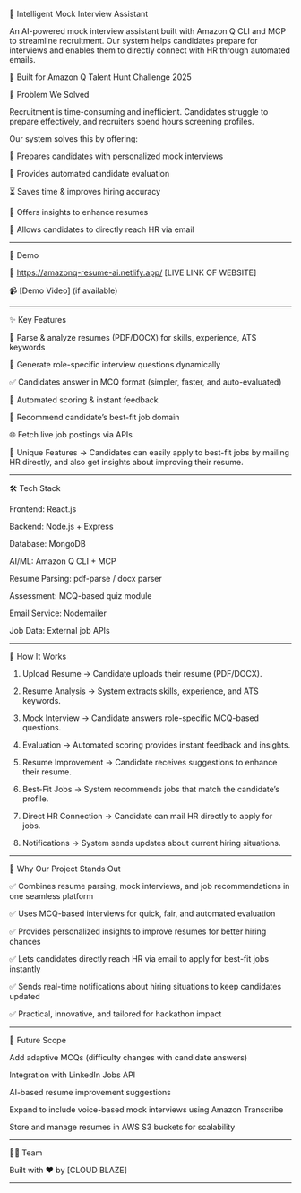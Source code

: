 🚀 Intelligent Mock Interview Assistant

An AI-powered mock interview assistant built with Amazon Q CLI and MCP to streamline recruitment.
Our system helps candidates prepare for interviews and enables them to directly connect with HR through automated emails.


🔑 Built for Amazon Q Talent Hunt Challenge 2025





🎯 Problem We Solved

Recruitment is time-consuming and inefficient. Candidates struggle to prepare effectively, and recruiters spend hours screening profiles.

Our system solves this by offering:

🎯 Prepares candidates with personalized mock interviews

🤖 Provides automated candidate evaluation

⏳ Saves time & improves hiring accuracy

📄 Offers insights to enhance resumes

📧 Allows candidates to directly reach HR via email


---

🎥 Demo


🔗 https://amazonq-resume-ai.netlify.app/      [LIVE LINK OF WEBSITE]


📹 [Demo Video] (if available)


---


✨ Key Features

📄 Parse & analyze resumes (PDF/DOCX) for skills, experience, ATS keywords

🎯 Generate role-specific interview questions dynamically

✅ Candidates answer in MCQ format (simpler, faster, and auto-evaluated)

🤖 Automated scoring & instant feedback

🧩 Recommend candidate’s best-fit job domain

🌐 Fetch live job postings via APIs

📧 Unique Features → Candidates can easily apply to best-fit jobs by mailing HR directly, and also get insights about improving their resume.


---

🛠 Tech Stack

Frontend: React.js

Backend: Node.js + Express

Database: MongoDB

AI/ML: Amazon Q CLI + MCP

Resume Parsing: pdf-parse / docx parser

Assessment: MCQ-based quiz module

Email Service: Nodemailer 

Job Data: External job APIs



---
🚀 How It Works

1. Upload Resume → Candidate uploads their resume (PDF/DOCX).


2. Resume Analysis → System extracts skills, experience, and ATS keywords.


3. Mock Interview → Candidate answers role-specific MCQ-based questions.


4. Evaluation → Automated scoring provides instant feedback and insights.


5. Resume Improvement → Candidate receives suggestions to enhance their resume.


6. Best-Fit Jobs → System recommends jobs that match the candidate’s profile.


7. Direct HR Connection → Candidate can mail HR directly to apply for jobs.


8. Notifications → System sends updates about current hiring situations.
   

---

🌟 Why Our Project Stands Out

✅ Combines resume parsing, mock interviews, and job recommendations in one seamless platform

✅ Uses MCQ-based interviews for quick, fair, and automated evaluation

✅ Provides personalized insights to improve resumes for better hiring chances

✅ Lets candidates directly reach HR via email to apply for best-fit jobs instantly

✅ Sends real-time notifications about hiring situations to keep candidates updated

✅ Practical, innovative, and tailored for hackathon impact
    
---

📌 Future Scope

Add adaptive MCQs (difficulty changes with candidate answers)

Integration with LinkedIn Jobs API

AI-based resume improvement suggestions

Expand to include voice-based mock interviews using Amazon Transcribe

Store and manage resumes in AWS S3 buckets for scalability

 
---


👨‍💻 Team

Built with ❤ by [CLOUD BLAZE]



---
